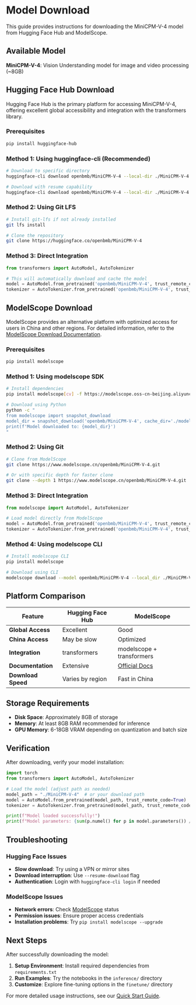 # Model Download

This guide provides instructions for downloading the MiniCPM-V-4 model from Hugging Face Hub and ModelScope.

## Available Model

**MiniCPM-V-4**: Vision Understanding model for image and video processing (~8GB)

## Hugging Face Hub Download

Hugging Face Hub is the primary platform for accessing MiniCPM-V-4, offering excellent global accessibility and integration with the transformers library.

### Prerequisites

```bash
pip install huggingface-hub
```

### Method 1: Using huggingface-cli (Recommended)

```bash
# Download to specific directory
huggingface-cli download openbmb/MiniCPM-V-4 --local-dir ./MiniCPM-V-4

# Download with resume capability
huggingface-cli download openbmb/MiniCPM-V-4 --local-dir ./MiniCPM-V-4 --resume-download
```

### Method 2: Using Git LFS

```bash
# Install git-lfs if not already installed
git lfs install

# Clone the repository
git clone https://huggingface.co/openbmb/MiniCPM-V-4
```

### Method 3: Direct Integration

```python
from transformers import AutoModel, AutoTokenizer

# This will automatically download and cache the model
model = AutoModel.from_pretrained('openbmb/MiniCPM-V-4', trust_remote_code=True)
tokenizer = AutoTokenizer.from_pretrained('openbmb/MiniCPM-V-4', trust_remote_code=True)
```

## ModelScope Download

ModelScope provides an alternative platform with optimized access for users in China and other regions. For detailed information, refer to the [ModelScope Download Documentation](https://modelscope.cn/docs/models/download).

### Prerequisites

```bash
pip install modelscope
```

### Method 1: Using modelscope SDK

```bash
# Install dependencies
pip install modelscope[cv] -f https://modelscope.oss-cn-beijing.aliyuncs.com/releases/repo.html

# Download using Python
python -c "
from modelscope import snapshot_download
model_dir = snapshot_download('openbmb/MiniCPM-V-4', cache_dir='./models')
print(f'Model downloaded to: {model_dir}')
"
```

### Method 2: Using Git

```bash
# Clone from ModelScope
git clone https://www.modelscope.cn/openbmb/MiniCPM-V-4.git

# Or with specific depth for faster clone
git clone --depth 1 https://www.modelscope.cn/openbmb/MiniCPM-V-4.git
```

### Method 3: Direct Integration

```python
from modelscope import AutoModel, AutoTokenizer

# Load model directly from ModelScope
model = AutoModel.from_pretrained('openbmb/MiniCPM-V-4', trust_remote_code=True)
tokenizer = AutoTokenizer.from_pretrained('openbmb/MiniCPM-V-4', trust_remote_code=True)
```

### Method 4: Using modelscope CLI

```bash
# Install modelscope CLI
pip install modelscope

# Download using CLI
modelscope download --model openbmb/MiniCPM-V-4 --local_dir ./MiniCPM-V-4
```

## Platform Comparison

| Feature | Hugging Face Hub | ModelScope |
|---------|------------------|------------|
| **Global Access** | Excellent | Good |
| **China Access** | May be slow | Optimized |
| **Integration** | transformers | modelscope + transformers |
| **Documentation** | Extensive | [Official Docs](https://modelscope.cn/docs/models/download) |
| **Download Speed** | Varies by region | Fast in China |

## Storage Requirements

- **Disk Space**: Approximately 8GB of storage
- **Memory**: At least 8GB RAM recommended for inference  
- **GPU Memory**: 6-18GB VRAM depending on quantization and batch size

## Verification

After downloading, verify your model installation:

```python
import torch
from transformers import AutoModel, AutoTokenizer

# Load the model (adjust path as needed)
model_path = "./MiniCPM-V-4"  # or your download path
model = AutoModel.from_pretrained(model_path, trust_remote_code=True)
tokenizer = AutoTokenizer.from_pretrained(model_path, trust_remote_code=True)

print(f"Model loaded successfully!")
print(f"Model parameters: {sum(p.numel() for p in model.parameters()) / 1e9:.1f}B")
```

## Troubleshooting

### Hugging Face Issues
- **Slow download**: Try using a VPN or mirror sites
- **Download interruption**: Use `--resume-download` flag
- **Authentication**: Login with `huggingface-cli login` if needed

### ModelScope Issues  
- **Network errors**: Check [ModelScope](https://modelscope.cn/docs/models/download) status
- **Permission issues**: Ensure proper access credentials
- **Installation problems**: Try `pip install modelscope --upgrade`

## Next Steps

After successfully downloading the model:

1. **Setup Environment**: Install required dependencies from `requirements.txt`
2. **Run Examples**: Try the notebooks in the `inference/` directory  
3. **Customize**: Explore fine-tuning options in the `finetune/` directory

For more detailed usage instructions, see our [Quick Start Guide](./quickstart.md).
